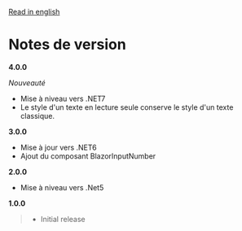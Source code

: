 [Read in english](BlazorNTab_RELEASE_NOTE.en.md)

# Notes de version
**4.0.0**

_Nouveauté_
- Mise à niveau vers .NET7
- Le style d'un texte en lecture seule conserve le style d'un texte classique.

**3.0.0**
- Mise à jour vers .NET6
- Ajout du composant BlazorInputNumber

**2.0.0**
- Mise à niveau vers .Net5

**1.0.0**
> - Initial release